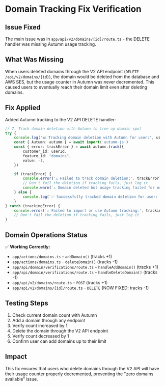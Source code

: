 # Domain Tracking Fix Verification

## Issue Fixed
The main issue was in `app/api/v2/domains/[id]/route.ts` - the DELETE handler was missing Autumn usage tracking.

## What Was Missing
When users deleted domains through the V2 API endpoint (`DELETE /api/v2/domains/{id}`), the domain would be deleted from the database and AWS SES, but the usage counter in Autumn was never decremented. This caused users to eventually reach their domain limit even after deleting domains.

## Fix Applied
Added Autumn tracking to the V2 API DELETE handler:

```typescript
// 7. Track domain deletion with Autumn to free up domain spot
try {
    console.log('📊 Tracking domain deletion with Autumn for user:', userId)
    const { Autumn: autumn } = await import('autumn-js')
    const { error: trackError } = await autumn.track({
        customer_id: userId,
        feature_id: "domains",
        value: -1,
    })

    if (trackError) {
        console.error('⚠️ Failed to track domain deletion:', trackError)
        // Don't fail the deletion if tracking fails, just log it
        console.warn(`⚠️ Domain deleted but usage tracking failed for user: ${userId}`)
    } else {
        console.log(`✅ Successfully tracked domain deletion for user: ${userId}`)
    }
} catch (trackingError) {
    console.error('⚠️ Failed to import or use Autumn tracking:', trackingError)
    // Don't fail the deletion if tracking fails, just log it
}
```

## Domain Operations Status
✅ **Working Correctly:**
- `app/actions/domains.ts` - `addDomain()` (tracks +1)
- `app/actions/domains.ts` - `deleteDomain()` (tracks -1)
- `app/api/domain/verifications/route.ts` - `handleAddDomain()` (tracks +1)
- `app/api/domain/verifications/route.ts` - `handleDeleteDomain()` (tracks -1)
- `app/api/v2/domains/route.ts` - `POST` (tracks +1)
- `app/api/v2/domains/[id]/route.ts` - `DELETE` (NOW FIXED: tracks -1)

## Testing Steps
1. Check current domain count with Autumn
2. Add a domain through any endpoint
3. Verify count increased by 1
4. Delete the domain through the V2 API endpoint
5. Verify count decreased by 1
6. Confirm user can add domains up to their limit

## Impact
This fix ensures that users who delete domains through the V2 API will have their usage counter properly decremented, preventing the "zero domains available" issue.